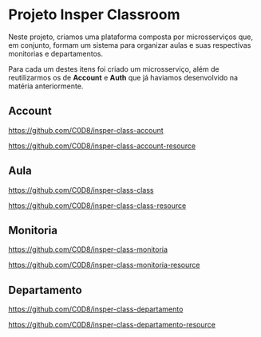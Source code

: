 # Projeto Insper Classroom

Neste projeto, criamos uma plataforma composta por microsserviços que, em conjunto, formam um sistema para organizar aulas e suas respectivas monitorias e departamentos.

Para cada um destes itens foi criado um microsserviço, além de reutilizarmos os de **Account** e **Auth** que já haviamos desenvolvido na matéria anteriormente.

## Account

https://github.com/C0D8/insper-class-account

https://github.com/C0D8/insper-class-account-resource




## Aula

https://github.com/C0D8/insper-class-class

https://github.com/C0D8/insper-class-class-resource

## Monitoria

https://github.com/C0D8/insper-class-monitoria

https://github.com/C0D8/insper-class-monitoria-resource

## Departamento

https://github.com/C0D8/insper-class-departamento

https://github.com/C0D8/insper-class-departamento-resource
